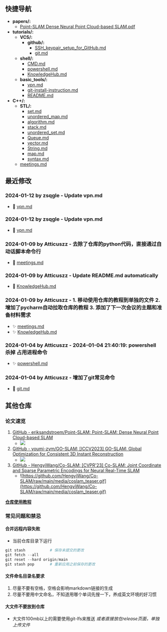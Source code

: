 
## 快捷导航
- **papers/:**
    - [Point-SLAM Dense Neural Point Cloud-based SLAM.pdf](docs/papers/Point-SLAM%20Dense%20Neural%20Point%20Cloud-based%20SLAM.pdf)
- **tutorials/:**
  - **VCS/:**
    - **github/:**
        - [SSH_keypair_setup_for_GitHub.md](docs/tutorials/VCS/github/SSH_keypair_setup_for_GitHub.md)
      - [git.md](docs/tutorials/VCS/git.md)
  - **shell/:**
      - [CMD.md](docs/tutorials/shell/CMD.md)
      - [powershell.md](docs/tutorials/shell/powershell.md)
    - [KnowledgeHub.md](docs/tutorials/KnowledgeHub.md)
  - **basic_tools/:**
      - [vpn.md](docs/tutorials/basic_tools/vpn.md)
      - [git-install-instruction.md](docs/tutorials/basic_tools/git-install-instruction.md)
      - [README.md](docs/tutorials/basic_tools/README.md)
- **C++/:**
  - **STL/:**
      - [set.md](docs/C++/STL/set.md)
      - [unordered_map.md](docs/C++/STL/unordered_map.md)
      - [algorithm.md](docs/C++/STL/algorithm.md)
      - [stack.md](docs/C++/STL/stack.md)
      - [unordered_set.md](docs/C++/STL/unordered_set.md)
      - [Queue.md](docs/C++/STL/Queue.md)
      - [vector.md](docs/C++/STL/vector.md)
      - [String.md](docs/C++/STL/String.md)
      - [map.md](docs/C++/STL/map.md)
    - [syntax.md](docs/C++/syntax.md)
  - [meetings.md](docs/meetings.md)
## 最近修改
### 2024-01-12 by zsqgle - Update vpn.md
- 🔨 [vpn.md](docs/tutorials/basic_tools/vpn.md)
### 2024-01-12 by zsqgle - Update vpn.md
- 🔨 [vpn.md](docs/tutorials/basic_tools/vpn.md)
### 2024-01-09 by Atticuszz - 去除了仓库的python代码，直接通过自动话脚本命令行
- 🔨 [meetings.md](docs/meetings.md)
### 2024-01-09 by Atticuszz - Update README.md automatically
- 🔨 [KnowledgeHub.md](docs/tutorials/KnowledgeHub.md)
### 2024-01-09 by Atticuszz - 1. 移动使用仓库的教程到单独的文件 2. 增加了pycharm自动拉取仓库的教程 3. 添加了下一次会议的主题和准备材料需求
- ✨ [meetings.md](docs/meetings.md)
- ✨ [KnowledgeHub.md](docs/tutorials/KnowledgeHub.md)
### 2024-01-04 by Atticuszz - 2024-01-04 21:40:19: powershell 杀掉 占用进程命令
- ✨ [powershell.md](docs/tutorials/shell/powershell.md)
### 2024-01-04 by Atticuszz - 增加了git常见命令
- 🔨 [git.md](docs/tutorials/VCS/git.md)
## 其他仓库
### 论文速览
1. [GitHub - eriksandstroem/Point-SLAM: Point-SLAM: Dense Neural Point Cloud-based SLAM](https://github.com/eriksandstroem/Point-SLAM)
	- ![](https://github.com/eriksandstroem/Point-SLAM/raw/main/media/office_4.gif)
2. [GitHub - youmi-zym/GO-SLAM: [ICCV2023] GO-SLAM: Global Optimization for Consistent 3D Instant Reconstruction](https://github.com/youmi-zym/GO-SLAM)
	- ![](https://github.com/youmi-zym/GO-SLAM/raw/main/images/comparison.png)
3. [GitHub - HengyiWang/Co-SLAM: [CVPR'23] Co-SLAM: Joint Coordinate and Sparse Parametric Encodings for Neural Real-Time SLAM](https://github.com/HengyiWang/Co-SLAM)
	- ![https://github.com/HengyiWang/Co-SLAM/raw/main/media/coslam_teaser.gif](https://github.com/HengyiWang/Co-SLAM/raw/main/media/coslam_teaser.gif)

**[仓库使用教程](docs/tutorials/KnowledgeHub)**

### 常见问题和禁忌
#### 合并远程内容失败
- 当前仓库目录下运行
```PowerShell
git stash           # 保存未提交的更改
git fetch --all
git reset --hard origin/main
git stash pop       # 重新应用之前保存的更改
```
#### 文件命名目录名要求
1. 尽量不要有空格，空格会影响markdown链接的生成
2. 尽量不要用中文命名，不知道用哪个单词先搜一下，养成英文环境的好习惯
#### 大文件不要放到仓库
- 大文件100mb以上的需要使用git-lfs来推送  *或者直接放在release页面，单独上传文件*
